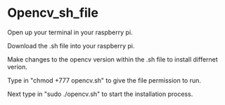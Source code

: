 # Opencv_sh_file

Open up your terminal in your raspberry pi.

Download the .sh file into your raspberry pi.

Make changes to the opencv version within the .sh file to install differnet verion.

Type in "chmod +777 opencv.sh" to give the file permission to run.

Next type in "sudo ./opencv.sh" to start the installation process.
